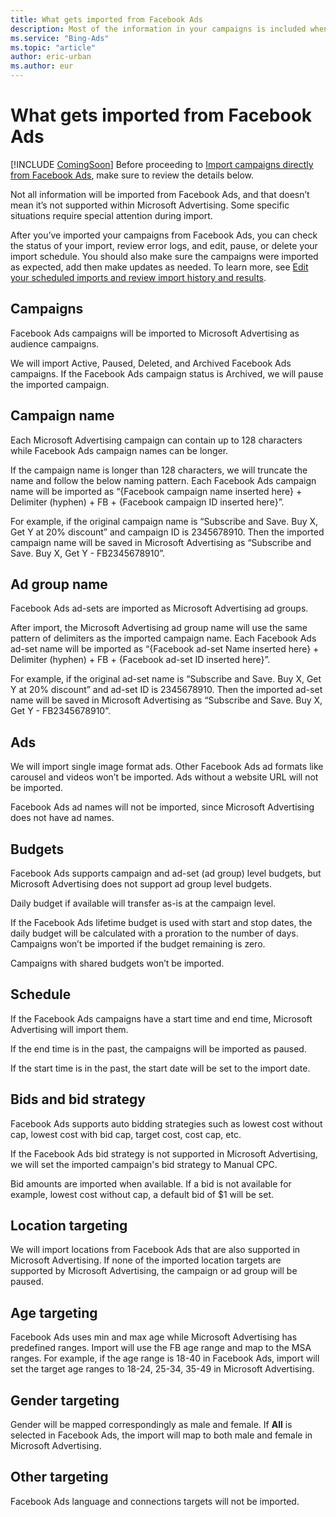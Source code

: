 ```yaml
---
title: What gets imported from Facebook Ads
description: Most of the information in your campaigns is included when you import it from Facebook Ads. Here's a list of what gets imported, as well as some exceptions.
ms.service: "Bing-Ads"
ms.topic: "article"
author: eric-urban
ms.author: eur
---
```


# What gets imported from Facebook Ads

[!INCLUDE [ComingSoon](./includes/ComingSoon.md)]
Before proceeding to [Import campaigns directly from Facebook Ads](./hlp_BA_PROC_Import_FB_Campaign.md), make sure to review the details below.

Not all information will be imported from Facebook Ads, and that doesn’t mean it’s not supported within Microsoft Advertising. Some specific situations require special attention during import.

After you’ve imported your campaigns from Facebook Ads, you can check the status of your import, review error logs, and edit, pause, or delete your import schedule. You should also make sure the campaigns were imported as expected, add then make updates as needed. To learn more, see [Edit your scheduled imports and review import history and results](./hlp_BA_CONC_ImportScheduleHistory.md).

## Campaigns

Facebook Ads campaigns will be imported to Microsoft Advertising as audience campaigns.

We will import Active, Paused, Deleted, and Archived Facebook Ads campaigns. If the Facebook Ads campaign status is Archived, we will pause the imported campaign.
## Campaign name

Each Microsoft Advertising campaign can contain up to 128 characters while Facebook Ads campaign names can be longer.

If the campaign name is longer than 128 characters, we will truncate the name and follow the below naming pattern.  Each Facebook Ads campaign name will be imported as “{Facebook campaign name inserted here} + Delimiter (hyphen) + FB + {Facebook campaign ID inserted here}”.

For example, if the original campaign name is “Subscribe and Save. Buy X, Get Y at 20% discount” and campaign ID is 2345678910. Then the imported campaign name will be saved in Microsoft Advertising as “Subscribe and Save. Buy X, Get Y - FB2345678910”.

## Ad group name

Facebook Ads ad-sets are imported as Microsoft Advertising ad groups.

After import, the Microsoft Advertising ad group name will use the same pattern of delimiters as the imported campaign name.  Each Facebook Ads ad-set name will be imported as “{Facebook ad-set Name inserted here} + Delimiter (hyphen) + FB + {Facebook ad-set ID inserted here}”.

For example, if the original ad-set name is “Subscribe and Save. Buy X, Get Y at 20% discount” and ad-set ID is 2345678910. Then the imported ad-set name will be saved in Microsoft Advertising as “Subscribe and Save. Buy X, Get Y - FB2345678910”.

## Ads

We will import single image format ads. Other Facebook Ads ad formats like carousel and videos won’t be imported.  Ads without a website URL will not be imported.

Facebook Ads ad names will not be imported, since Microsoft Advertising does not have ad names.

## Budgets

Facebook Ads supports campaign and ad-set (ad group) level budgets, but Microsoft Advertising does not support ad group level budgets.

Daily budget if available will transfer as-is at the campaign level.

If the Facebook Ads lifetime budget is used with start and stop dates, the daily budget will be calculated with a proration to the number of days. Campaigns won’t be imported if the budget remaining is zero.

Campaigns with shared budgets won’t be imported.

## Schedule

If the Facebook Ads campaigns have a start time and end time, Microsoft Advertising will import them.

If the end time is in the past, the campaigns will be imported as paused.

If the start time is in the past, the start date will be set to the import date.

## Bids and bid strategy

Facebook Ads supports auto bidding strategies such as lowest cost without cap, lowest cost with bid cap, target cost, cost cap, etc.

If the Facebook Ads bid strategy is not supported in Microsoft Advertising, we will set the imported campaign's bid strategy to Manual CPC.

Bid amounts are imported when available. If a bid is not available for example, lowest cost without cap, a default bid of $1 will be set.

## Location targeting

We will import locations from Facebook Ads that are also supported in Microsoft Advertising.   If none of the imported location targets are supported by Microsoft Advertising, the campaign or ad group will be paused.

## Age targeting

Facebook Ads uses min and max age while Microsoft Advertising has predefined ranges. Import will use the FB age range and map to the MSA ranges. For example, if the age range is 18-40 in Facebook Ads, import will set the target age ranges to 18-24, 25-34, 35-49 in Microsoft Advertising.

## Gender targeting

Gender will be mapped correspondingly as male and female. If **All** is selected in Facebook Ads, the import will map to both male and female in Microsoft Advertising.

## Other targeting

Facebook Ads language and connections targets will not be imported.


